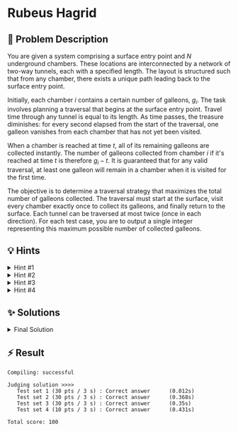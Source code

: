 # Rubeus Hagrid

## 📝 Problem Description

You are given a system comprising a surface entry point and $N$ underground chambers. These locations are interconnected by a network of two-way tunnels, each with a specified length. The layout is structured such that from any chamber, there exists a unique path leading back to the surface entry point.

Initially, each chamber $i$ contains a certain number of galleons, $g_i$. The task involves planning a traversal that begins at the surface entry point. Travel time through any tunnel is equal to its length. As time passes, the treasure diminishes: for every second elapsed from the start of the traversal, one galleon vanishes from each chamber that has not yet been visited.

When a chamber is reached at time $t$, all of its remaining galleons are collected instantly. The number of galleons collected from chamber $i$ if it's reached at time $t$ is therefore $g_i - t$. It is guaranteed that for any valid traversal, at least one galleon will remain in a chamber when it is visited for the first time.

The objective is to determine a traversal strategy that maximizes the total number of galleons collected. The traversal must start at the surface, visit every chamber exactly once to collect its galleons, and finally return to the surface. Each tunnel can be traversed at most twice (once in each direction). For each test case, you are to output a single integer representing this maximum possible number of collected galleons.

## 💡 Hints

<details>
<summary>Hint #1</summary>
The problem describes a set of locations (chambers and an entry point) connected by tunnels, with the specific property that there is a unique path from any chamber back to the entry point. This structure is a fundamental concept in algorithmics. What is it called? Consider how a traversal that must visit every location might work within this structure, especially given the constraint that tunnels can be used at most twice.
</details>
<details>
<summary>Hint #2</summary>
The requirement to visit every chamber, combined with the constraint that each tunnel is traversed at most once in each direction, strongly suggests a full traversal of the structure. A Depth-First Search (DFS) is a natural fit for this pattern of exploration. However, a standard DFS explores branches in an arbitrary order. Here, the order matters. The core of the problem is to find the *optimal* order to explore the different branches from any given junction to maximize the total galleons.
</details>
<details>
<summary>Hint #3</summary>
At every second, you lose a total number of galleons equal to the number of chambers you haven't visited yet. To minimize this loss, you should aim to visit chambers as quickly as possible, thereby reducing the count of "unvisited" chambers. When you are at a chamber with several sub-networks to explore, which one should you choose first? A good greedy heuristic would be to prioritize the sub-network that is most "efficient" to clear. Think about how to define this efficiency. It should likely involve a trade-off between how many chambers a sub-network contains and how long it takes to fully explore it.
</details>
<details>
<summary>Hint #4</summary>
Let's formalize the greedy choice. Suppose from your current location, you can explore two sub-networks, A and B. Sub-network A has $N_A$ chambers and takes $T_A$ time to fully traverse (go in, visit everything, and return). Sub-network B has $N_B$ chambers and takes $T_B$ time.
If you visit A then B, the $N_B$ chambers in B will each lose an additional $T_A$ galleons while you are busy in A. The "cross-loss" is $N_B \times T_A$.
If you visit B then A, the "cross-loss" is $N_A \times T_B$.
To minimize loss, you should visit A first if $N_B \times T_A < N_A \times T_B$, which is equivalent to $\frac{T_A}{N_A} < \frac{T_B}{N_B}$. This gives you the greedy criterion: always explore the sub-network with the smallest (Traversal Time / Number of Chambers) ratio first.
</details>

## ✨ Solutions

<details>
<summary>Final Solution</summary>
This problem can be modeled using a tree data structure. The surface entry point is the root of the tree, the chambers are the nodes, and the tunnels are the edges. The property that "from every chamber there is a unique sequence of tunnels leading up to the surface" confirms that the structure is indeed a tree.

The niffler's journey requires visiting every chamber, which corresponds to a full traversal of the tree. The constraint that each tunnel is used at most twice (once down, once up) perfectly describes a Depth-First Search (DFS) traversal that explores a subtree completely before backtracking.

### The Greedy Strategy

The challenge is that not all DFS traversals are equal. The order in which we explore the subtrees from any node affects the total galleons collected. At each second, we lose one galleon from every unvisited chamber. To maximize our collection, we must minimize this loss. This means we should try to reduce the number of unvisited chambers as quickly as possible.

This observation leads to a greedy approach. Whenever we are at a node with multiple children (and thus multiple subtrees to explore), we should prioritize the one that is most "efficient" to clear. We derived the efficiency metric in the hints: we should visit the subtree with the minimum ratio of $\frac{\text{Traversal Time}}{\text{Number of Nodes}}$. By always picking the subtree with the lowest time-per-node cost, we minimize the time that other, larger subtrees have to wait, thus minimizing the overall loss of galleons.

### Two-Pass DFS Implementation

To implement this greedy strategy, we need two key pieces of information for each subtree: its size (number of nodes) and the total time required to traverse it. We can compute these using a two-pass DFS approach.

**1. First Pass: Information Gathering (`fill_fields`)**

We perform a post-order traversal (a type of DFS) starting from the root to compute the required statistics for each node. For each node `u`, we need:
-   `n_nodes`: The total number of nodes in the subtree rooted at `u`. This is simply $1$ (for `u` itself) plus the sum of `n_nodes` of all its children.
-   `traverse_time`: The time required to fully explore the subtree rooted at `u` and return to `u`. For a leaf, this is 0. For an internal node `u`, this is the sum of `(2 * length_to_child_v + traverse_time_of_v)` over all its children `v`. To simplify calculations and avoid large numbers, the provided code cleverly calculates *half* of this traversal time. Let's call it `half_traversal_time`. For a node `u`, `half_traversal_time[u] = sum(half_traversal_time[v] + length_to_child_v)`.

**2. Second Pass: Value Calculation (`calculate_values`)**

With the precomputed values, we perform a second DFS to calculate the maximum number of galleons.
-   This traversal also proceeds from the root. At each node `u`, we sort its children `v` in ascending order based on our greedy criterion: $\frac{\text{half\_traversal\_time}[v] + \text{length}(u,v)}{\text{n\_nodes}[v]}$. To avoid floating-point arithmetic, we use integer cross-multiplication for the comparison: $\frac{T_A}{N_A} < \frac{T_B}{N_B} \iff T_A \times N_B < T_B \times N_A$.
-   We keep track of the `elapsed_time` since the start of the journey. When we move from a parent `u` to a child `v` through a tunnel of length `l`, the elapsed time increases by `l`.
-   We recursively call the function on the children in the sorted order. After returning from a child `v`'s subtree, the time spent was `2 * (half_traversal_time[v] + l)`. This duration is added to `elapsed_time` before proceeding to the next sibling.
-   The final value for a subtree at `u` is the sum of galleons collected at `u` (`raw_value - elapsed_time_at_u`) and the total galleons collected from all its child subtrees.

The final answer is the total value calculated for the root node (the surface entry point).

```cpp
#include <iostream>
#include <vector>
#include <algorithm>

// Represents a chamber or the entry point.
struct Node {
  int idx;                // Original index, useful for debugging.
  long n_nodes = 1;       // Number of nodes in the subtree rooted here.
  long traverse_time = 0; // Half the time to fully traverse the subtree.
  long raw_value;         // Initial number of galleons.
  long value;             // Galleons collected from this subtree.
  std::vector<std::pair<Node*, int>> children;
};

// First DFS pass: Computes n_nodes and traverse_time for each node.
// This is a post-order traversal.
void fill_fields(Node *root) {
  // For a leaf node, default values are correct.
  if(root->children.empty()) {
    return;
  }
  
  // For an inner node, recurse on children first.
  for(auto const& child_pair : root->children) {
    Node *child = child_pair.first;
    int distance = child_pair.second;
    
    fill_fields(child);
    
    // Aggregate values from children.
    root->n_nodes += child->n_nodes;
    // traverse_time is half the total time to explore the subtree and return.
    // Time to child and back is 2*distance. Half is distance.
    // Time within child's subtree is child->traverse_time.
    root->traverse_time += child->traverse_time + distance;
  }
}

// Second DFS pass: Calculates the maximum galleons collected.
void calculate_values(Node *root, long elapsed_time) {
  // Collect galleons at the current node.
  // The entry point (node 0) has no galleons.
  if (root->idx != 0) {
      root->value = root->raw_value - elapsed_time;
  } else {
      root->value = 0;
  }

  // Base case: Leaf node.
  if(root->children.empty()) {
    return;
  }
  
  // Sort children based on the greedy heuristic: (Time/Nodes) ratio.
  // We use cross-multiplication to avoid floating-point numbers.
  // Sorts by (traverse_time + distance) / n_nodes in ascending order.
  std::sort(root->children.begin(), root->children.end(), [](const std::pair<Node*, int> &a, const std::pair<Node*, int> &b){
    // Ratio for a: (a.first->traverse_time + a.second) / a.first->n_nodes
    // Ratio for b: (b.first->traverse_time + b.second) / b.first->n_nodes
    // Compare T_a/N_a < T_b/N_b  <=>  T_a*N_b < T_b*N_a
    long time_a = a.first->traverse_time + a.second;
    long nodes_a = a.first->n_nodes;
    long time_b = b.first->traverse_time + b.second;
    long nodes_b = b.first->n_nodes;
    return time_a * nodes_b < time_b * nodes_a;
  });
  
  // Traverse children in the optimal order.
  for(auto const& child_pair : root->children) {
    Node *child = child_pair.first;
    int distance = child_pair.second;
 
    // Time increases by 'distance' to reach the child.
    calculate_values(child, elapsed_time + distance);
      
    // Add the collected value from the child's subtree.
    root->value += child->value;
    
    // Update elapsed_time for the next sibling.
    // The time spent in the child's subtree is twice its half-traversal-time.
    elapsed_time += 2 * (child->traverse_time + distance);
  }
}


void solve() {
  int n;
  std::cin >> n;
  
  std::vector<Node> nodes(n + 1);
  nodes[0].idx = 0;
  for(int i = 1; i <= n; ++i) {
    long g;
    std::cin >> g;
    nodes[i].raw_value = g;
    nodes[i].idx = i;
  }
  
  for(int i = 0; i < n; ++i) {
    int u, v, l;
    std::cin >> u >> v >> l;
    nodes[u].children.emplace_back(&nodes[v], l);
  }
  
  // Pass 1: Gather subtree information.
  fill_fields(&nodes[0]);
  
  // Pass 2: Calculate max galleons using the greedy strategy.
  calculate_values(&nodes[0], 0);
  
  std::cout << nodes[0].value << std::endl;
}

int main() {
  std::ios_base::sync_with_stdio(false);
  std::cin.tie(NULL);
  
  int n_tests;
  std::cin >> n_tests;
  while(n_tests--) {
    solve();
  }
  return 0;
}
```
</details>

## ⚡ Result

```plaintext
Compiling: successful

Judging solution >>>>
   Test set 1 (30 pts / 3 s) : Correct answer      (0.012s)
   Test set 2 (30 pts / 3 s) : Correct answer      (0.368s)
   Test set 3 (30 pts / 3 s) : Correct answer      (0.35s)
   Test set 4 (10 pts / 3 s) : Correct answer      (0.431s)

Total score: 100
```